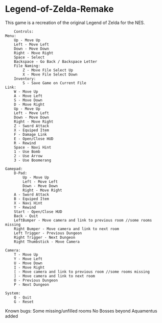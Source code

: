 # Legend-of-Zelda-Remake

This game is a recreation of the original Legend of Zelda for the NES.

		
		Controls: 
	Menu:
		Up - Move Up
		Left - Move Left
		Down - Move Down
		Right - Move Right
		Space - Select
		Backspace - Go Back / Backspace Letter
		File Naming:
			Z - Move File Select Up
			X - Move File Select Down
		Inventory:
			S - Save Game on Current File
	Link:
		W - Move Up
		A - Move Left
		S - Move Down
		D - Move Right
		Up - Move Up
		Left - Move Left
		Down - Move Down
		Right - Move Right
		Z - Sword Attack
		X - Equiped Item
		F - Damage Link
		E - Open/Close HUD
		R - Rewind
		Space - Navi Hint
		1 - Use Bomb
		2 - Use Arrow
		3 - Use Boomerang

	Gamepad:
		D-Pad:
			Up - Move Up
			Left - Move Left
			Down - Move Down
			Right - Move Right
		A - Sword Attack
		B - Equiped Item
		X - Navi Hint
		Y - Rewind
		Start - Open/Close HUD
		Back - Quit
		LeftBumper - Move camera and link to previous room //some rooms missing
		Right Bumper - Move camera and link to next room
		Left Trigger - Previous Dungeon
		Right Trigger - Next Dungeon
		Right Thumbstick - Move Camera

	Camera:
		T - Move Up
		Y - Move Left
		U - Move Down
		I - Move Right
		[ - Move camera and link to previous room //some rooms missing
		] - Move camera and link to next room
		O - Previous Dungeon
		P - Next Dungeon

	System:
		Q - Quit
		G - Reset

	

Known bugs: 
Some missing/unfilled rooms
No Bosses beyond Aquamentus added
